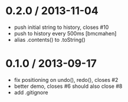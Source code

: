 
0.2.0 / 2013-11-04
==================

 * push initial string to history, closes #10
 * push to history every 500ms [bmcmahen]
 * alias .contents() to .toString()

0.1.0 / 2013-09-17
==================

 * fix positioning on undo(), redo(), closes #2
 * better demo, closes #6 should also close #8
 * add .gitignore
